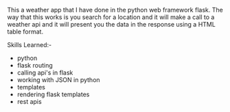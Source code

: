 This a weather app that I have done in the python web framework flask. The way that this works is you search for a location and it will make a call to a weather api and it will present you the data in the response using a HTML table format.

Skills Learned:-
- python
- flask routing
- calling api's in flask
- working with JSON in python
- templates
- rendering flask templates
- rest apis
